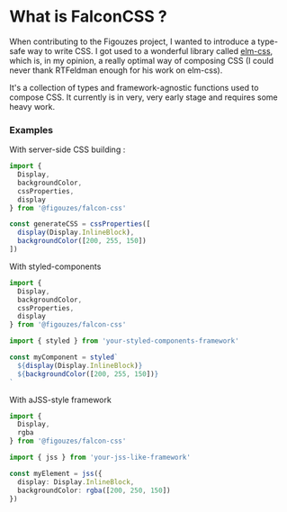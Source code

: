 # What is FalconCSS ?

When contributing to the Figouzes project, I wanted to introduce a type-safe way to write CSS. I got used to a wonderful library called [elm-css](https://github.com/rtfeldman/elm-css), which is, in my opinion, a really optimal way of composing CSS (I could never thank RTFeldman enough for his work on elm-css).

It's a collection of types and framework-agnostic functions used to compose CSS. It currently is in very, very early stage and requires some heavy work.

### Examples

With server-side CSS building :
```ts
import {
  Display,
  backgroundColor,
  cssProperties,
  display
} from '@figouzes/falcon-css'

const generateCSS = cssProperties([
  display(Display.InlineBlock),
  backgroundColor([200, 255, 150])
])
```

With styled-components
```ts
import {
  Display,
  backgroundColor,
  cssProperties,
  display
} from '@figouzes/falcon-css'

import { styled } from 'your-styled-components-framework'

const myComponent = styled`
  ${display(Display.InlineBlock)}
  ${backgroundColor([200, 255, 150])}
`
```

With aJSS-style framework
```ts
import {
  Display,
  rgba
} from '@figouzes/falcon-css'

import { jss } from 'your-jss-like-framework'

const myElement = jss({
  display: Display.InlineBlock,
  backgroundColor: rgba([200, 250, 150])
})
```
